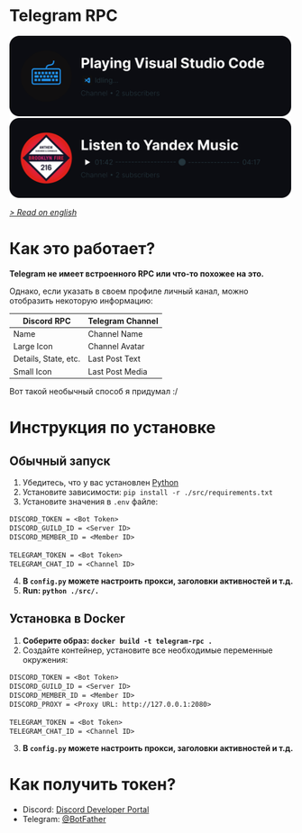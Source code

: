 # Telegram RPC

<img src="vscode_rpc.png" width="500">
<img src="ym_rpc.png" width="500">

<br>

_[> Read on english ](/README.md)_

# Как это работает?
**Telegram не имеет встроенного RPC или что-то похожее на это.**

Однако, если указать в своем профиле личный канал, можно отобразить некоторую информацию:

| **Discord RPC**              | **Telegram Channel**    |
|------------------------------|-------------------------|
| Name                         | Channel Name            |
| Large Icon                   | Channel Avatar          |
| Details, State, etc.         | Last Post Text          |
| Small Icon                   | Last Post Media         |

Вот такой необычный способ я придумал :/

# Инструкция по установке
## Обычный запуск
1. Убедитесь, что у вас установлен [Python](https://www.python.org)
2. Установите зависимости: `pip install -r ./src/requirements.txt`
3. Установите значения в `.env` файле:
```
DISCORD_TOKEN = <Bot Token>
DISCORD_GUILD_ID = <Server ID>
DISCORD_MEMBER_ID = <Member ID>

TELEGRAM_TOKEN = <Bot Token>
TELEGRAM_CHAT_ID = <Channel ID>
```
4. **В `config.py` можете настроить прокси, заголовки активностей и т.д.**
5. **Run: `python ./src/.`**

## Установка в Docker
1. **Соберите образ: `docker build -t telegram-rpc .`**
2. Создайте контейнер, установите все необходимые переменные окружения:
```
DISCORD_TOKEN = <Bot Token>
DISCORD_GUILD_ID = <Server ID>
DISCORD_MEMBER_ID = <Member ID>
DISCORD_PROXY = <Proxy URL: http://127.0.0.1:2080>

TELEGRAM_TOKEN = <Bot Token>
TELEGRAM_CHAT_ID = <Channel ID>
```
3. **В `config.py` можете настроить прокси, заголовки активностей и т.д.**

# Как получить токен?
- Discord: [Discord Developer Portal](https://discord.com/developers/applications)
- Telegram: [@BotFather](https://t.me/BotFather)
